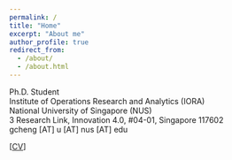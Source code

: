 ```yaml
---
permalink: /
title: "Home"
excerpt: "About me"
author_profile: true
redirect_from: 
  - /about/
  - /about.html
---
```


Ph.D. Student  
Institute of Operations Research and Analytics (IORA)  
National University of Singapore (NUS)  
3 Research Link, Innovation 4.0, #04-01, Singapore 117602  
gcheng [AT] u [AT] nus [AT] edu  

[[CV](https://drive.google.com/file/d/105ISIw_Ah6uXNr3j7HwcMvFtbu-i9MwJ/view?usp=sharing)]  